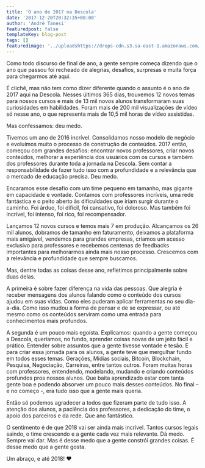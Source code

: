 ```yaml
---
title: 'O ano de 2017 na Descola'
date: '2017-12-20T20:32:35+00:00'
author: 'André Tanesi'
featuredpost: false
templateKey: blog-post
tags: []
featuredimage: '../uploadshttps://drops-cdn.s3.sa-east-1.amazonaws.com/drops-new/wp-content/uploads/2017/12/20203154/descola-2017-150x150.png'
---
```

Como todo discurso de final de ano, a gente sempre começa dizendo que o ano que passou foi recheado de alegrias, desafios, surpresas e muita força para chegarmos até aqui.

É clichê, mas não tem como dizer diferente quando o assunto é o ano de 2017 aqui na Descola. Nesses últimos 365 dias, trouxemos 12 novos temas para nossos cursos e mais de 13 mil novos alunos transformaram suas curiosidades em habilidades. Foram mais de 200 mil visualizações de vídeo só nesse ano, o que representa mais de 10,5 mil horas de vídeo assistidas.

Mas confessamos: deu medo.

Tivemos um ano de 2016 incrível. Consolidamos nosso modelo de negócio e evoluímos muito o processo de construção de conteúdos. 2017 então, começou com grandes desafios: encontrar novos professores, criar novos conteúdos, melhorar a experiência dos usuários com os cursos e também dos professores durante toda a jornada na Descola. Sem contar a responsabilidade de fazer tudo isso com a profundidade e a relevância que o mercado de educação precisa. Deu medo.

Encaramos esse desafio com um time pequeno em tamanho, mas gigante em capacidade e vontade. Contamos com professores incríveis, uma rede fantástica e o peito aberto às dificuldades que iriam surgir durante o caminho. Foi árduo, foi difícil, foi cansativo, foi doloroso. Mas também foi incrível, foi intenso, foi rico, foi recompensador.

Lançamos 12 novos cursos e temos mais 7 em produção. Alcançamos os 26 mil alunos, dobramos de tamanho em faturamento, deixamos a plataforma mais amigável, vendemos para grandes empresas, criamos um acesso exclusivo para professores e recebemos centenas de feedbacks importantes para melhorarmos ainda mais nosso processo. Crescemos com a relevância e profundidade que sempre buscamos.

Mas, dentre todas as coisas desse ano, refletimos principalmente sobre duas delas.

A primeira é sobre fazer diferença na vida das pessoas. Que alegria é receber mensagens dos alunos falando como o conteúdo dos cursos ajudou em suas vidas. Como eles puderam aplicar ferramentas no seu dia-a-dia. Como isso mudou a forma de pensar e de se expressar, ou até mesmo como os conteúdos serviram como uma entrada para conhecimentos mais profundos.

A segunda é um pouco mais egoísta. Explicamos: quando a gente começou a Descola, queríamos, no fundo, aprender coisas novas de um jeito fácil e prático. Entender sobre assuntos que a gente tivesse vontade e tesão. E para criar essa jornada para os alunos, a gente teve que mergulhar fundo em todos esses temas. Gerações, Mídias sociais, Bitcoin, Blockchain, Pesquisa, Negociação, Carreiras, entre tantos outros. Foram muitas horas com professores, entendendo, modelando, mudando e criando conteúdos profundos pros nossos alunos. Que baita aprendizado estar com tanta gente boa e podendo absorver um pouco mais desses conteúdos. No final – e no começo -, era tudo isso que a gente mais queria.

Então só podemos agradecer a todos que fizeram parte de tudo isso. A atenção dos alunos, a paciência dos professores, a dedicação do time, o apoio dos parceiros e da rede. Que ano fantástico.

O sentimento é de que 2018 vai ser ainda mais incrível. Tantos cursos legais saindo, o time crescendo e a gente cada vez mais relevante. Dá medo. Sempre vai dar. Mas é desse medo que a gente constrói grandes coisas. É desse medo que a gente gosta.

Um abraço, e até 2018! ♥